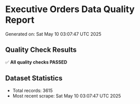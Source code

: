 # Executive Orders Data Quality Report
Generated on: Sat May 10 03:07:47 UTC 2025

## Quality Check Results
✅ **All quality checks PASSED**

## Dataset Statistics
- Total records: 3615
- Most recent scrape: Sat May 10 03:07:47 UTC 2025
